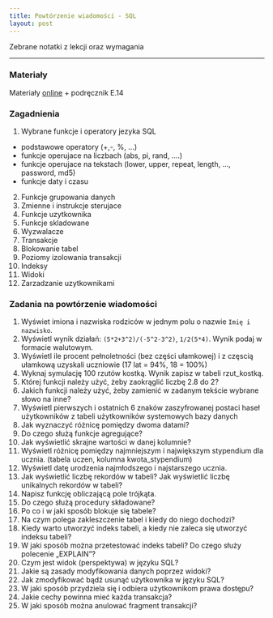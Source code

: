 ```yaml
---
title: Powtórzenie wiadomości - SQL
layout: post
---
```

Zebrane notatki z lekcji oraz wymagania

---

### Materiały

Materiały [online](http://aplikacje.vector.org.pl/materialy-sql/)  + podręcznik E.14

### Zagadnienia


1. Wybrane funkcje i operatory jezyka SQL
- podstawowe operatory (+,-, %, ...)
- funkcje operujace na liczbach (abs, pi, rand, ....)
- funkcje operujace na tekstach (lower, upper, repeat, length, ..., password, md5)
- funkcje daty i czasu

2. Funkcje grupowania danych
3. Zmienne i instrukcje sterujace
4. Funkcje uzytkownika
5. Funkcje skladowane
6. Wyzwalacze
7. Transakcje
8. Blokowanie tabel
9. Poziomy izolowania transakcji
10. Indeksy
11. Widoki
12. Zarzadzanie uzytkownikami



### Zadania na powtórzenie wiadomości

1. Wyświet imiona i nazwiska rodziców w jednym polu o nazwie `Imię i nazwisko`. 
2. Wyświetl wynik działań: `(5*2+3^2)/(-5^2-3^2)`, `1/2(5*4)`. Wynik podaj w formacie walutowym.
3. Wyświetl ile procent pełnoletności (bez części ułamkowej) i z częscią ułamkową uzyskali uczniowie (17 lat = 94%, 18 = 100%)
4. Wyknaj symulację 100 rzutów kostką. Wynik zapisz w tabeli rzut_kostką.
5. Której funkcji należy użyć, żeby zaokrąglić liczbę 2.8 do 2?
6. Jakich funkcji należy użyć, żeby zamienić w zadanym tekście wybrane słowo na inne?
7. Wyświetl pierwszych i ostatnich 6 znaków zaszyfrowanej postaci haseł użytkowników z tabeli użytkowników systemowych bazy danych
8. Jak wyznaczyć różnicę pomiędzy dwoma datami?
9. Do czego służą funkcje agregujące?
10. Jak wyświetlić skrajne wartości w danej kolumnie?
11. Wyświetl różnicę pomiędzy najmniejszym i największym stypendium dla ucznia. (tabela uczen, kolumna kwota_stypendium)
12. Wyświetl datę urodzenia najmłodszego i najstarszego ucznia.
13. Jak wyświetlić liczbę rekordów w tabeli? Jak wyświetlić liczbę unikalnych rekordów w tabeli?
14. Napisz funkcję obliczającą pole trójkąta. 
15. Do czego służą procedury składowane?
16. Po co i w jaki sposób blokuje się tabele?
17. Na czym polega zakleszczenie tabel i kiedy do niego dochodzi?
18. Kiedy warto utworzyć indeks tabeli, a kiedy nie zaleca się utworzyć indeksu tabeli?
19. W jaki sposób można przetestować indeks tabeli? Do czego służy polecenie „EXPLAIN”?
20. Czym jest widok (perspektywa) w języku SQL?
21. Jakie są zasady modyfikowania danych poprzez widoki?
22. Jak zmodyfikować bądź usunąć użytkownika w języku SQL?
23. W jaki sposób przydziela się i odbiera użytkownikom prawa dostępu?
24. Jakie cechy powinna mieć każda transakcja?
25. W jaki sposób można anulować fragment transakcji?




